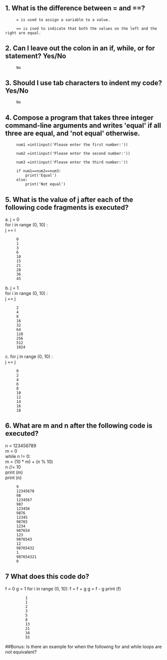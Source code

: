 ## 1. What is the difference between = and ==?  

		 = is used to assign a variable to a value.  

		 == is ised to indicate that both the values on the left and the right are equal.  

## 2. Can I leave out the colon in an if, while, or for statement? Yes/No  

		 No  

## 3. Should I use tab characters to indent my code? Yes/No  

		 No

## 4. Compose a program that takes three integer command-line arguments and writes 'equal' if all three are equal, and 'not equal' otherwise.  

		 num1 =int(input('Please enter the first number:'))  

		 num2 =int(input('Please enter the second number:'))  

		 num3 =int(input('Please enter the third number:'))  

		 if num1==num2==num3:  
			 print('Equal')  
		 else:  
			 print('Not equal')  

## 5. What is the value of j after each of the following code fragments is executed?  

a.	j = 0  
	for i in range (0, 10) :  
	j += i  

	   	 0
		 1
		 3
		 6
		 10
		 15
		 21
		 28
		 36
		 45

b.	j = 1  
	for i in range (0, 10) :  
	j += j  

		 2
		 4
		 8
		 16
		 32
		 64
		 128
		 256
		 512
		 1024

c.	for j in range (0, 10) :  
	j += j  

		 0  
		 2  
		 4  
		 6  
		 8   
		 10  
		 12  
		 14  
		 16  
		 18  

## 6. What are m and n after the following code is executed?  

n = 123456789  
m = 0  
while n != 0:  
	m = (10 * m) + (n % 10)  
	n //= 10  
	print (m)  
	print (n)  

		 9
		 12345678
		 98
		 1234567
		 987
		 123456
		 9876
		 12345
		 98765
		 1234
		 987654
		 123
		 9876543
		 12
		 98765432
		 1
		 987654321
		 0

## 7 What does this code do?
f = 0
g = 1
for i in range (0, 10):
	f = f + g
	g = f - g
	print (f)

			 1
			 1
			 2
			 3
			 5
			 8
			 13
			 21
			 34
			 55

##Bonus: Is there an example for when the following for and while loops are not equivalent?


